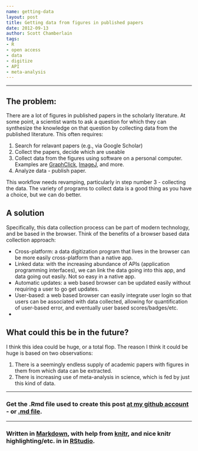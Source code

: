 ```yaml
---
name: getting-data
layout: post
title: Getting data from figures in published papers
date: 2012-09-13
author: Scott Chamberlain
tags: 
- R
- open access
- data
- digitize
- API
- meta-analysis
---
```



*********

## The problem:
There are a lot of figures in published papers in the scholarly literature.  At some point, a scientist wants to ask a question for which they can synthesize the knowledge on that question by collecting data from the published literature.  This often requires:

1. Search for relavant papers (e.g., via Google Scholar) 
2. Collect the papers, decide which are useable
3. Collect data from the figures using software on a personal computer. Examples are [GraphClick](http://www.arizona-software.ch/graphclick/), [ImageJ](http://rsbweb.nih.gov/ij/), and more.  
4. Analyze data - publish paper. 

This workflow needs revamping, particularly in step number 3 - collecting the data. The variety of programs to collect data is a good thing as you have a choice, but we can do better. 

## A solution
Specifically, this data collection process can be part of modern technology, and be based in the browser. Think of the benefits of a browser based data collection approach:

+ Cross-platform: a data digitization program that lives in the browser can be more easily cross-platform than a native app. 
+ Linked data: with the increasing abundance of APIs (application programming interfaces), we can link the data going into this app, and data going out easily.  Not so easy in a native app. 
+ Automatic updates: a web based browser can be updated easily without requiring a user to go get updates. 
+ User-based: a web based browser can easily integrate user login so that users can be associated with data collected, allowing for quantification of user-based error, and eventually user based scores/badges/etc. 
+ 

## What could this be in the future?
I think this idea could be huge, or a total flop.  The reason I think it could be huge is based on two observations: 

1. There is a seemingly endless supply of academic papers with figures in them from which data can be extracted. 
2. There is increasing use of meta-analysis in science, which is fed by just this kind of data. 




*********

### Get the .Rmd file used to create this post [at my github account](https://github.com/SChamberlain/schamberlain.github.com/blob/master/_drafts/2012-09-13-getting-data.Rmd) - or [.md file](https://github.com/SChamberlain/schamberlain.github.com/tree/master/_posts/2012-09-13-getting-data.md).

*********

### Written in [Markdown](http://daringfireball.net/projects/markdown/), with help from [knitr](http://yihui.name/knitr/), and nice knitr highlighting/etc. in in [RStudio](http://rstudio.org/).
